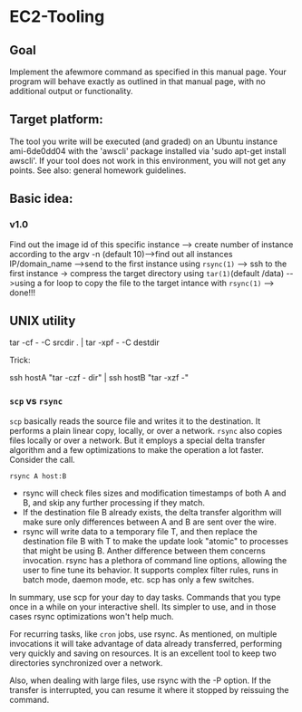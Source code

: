 # EC2-Tooling
## Goal
Implement the afewmore command as specified in this manual page.
Your program will behave exactly as outlined in that manual page, with no additional output or functionality.

## Target platform:

The tool you write will be executed (and graded) on an Ubuntu instance ami-6de0dd04 with the 'awscli' package installed via 'sudo apt-get install awscli'. If your tool does not work in this environment, you will not get any points. See also: general homework guidelines.

## Basic idea:
### v1.0
Find out the image id of this specific instance --> create number of instance according to the argv -n (default 10)-->find out all instances IP/domain_name -->send to the first instance using `rsync(1)` -->  ssh to the first instance -> compress the target directory using `tar(1)`(default /data) -->using a for loop to copy the file to the target intance with `rsync(1)` --> done!!!
## UNIX utility
tar -cf - -C srcdir . | tar -xpf - -C destdir

Trick:

ssh hostA "tar -czf - dir" | ssh hostB "tar -xzf -"

### `scp` vs `rsync`
` scp ` basically reads the source file and writes it to the destination. It performs a plain linear copy, locally, or over a network.
`rsync` also copies files locally or over a network. But it employs a special delta transfer algorithm and a few optimizations to make the operation a lot faster. Consider the call.

`rsync A host:B`
* rsync will check files sizes and modification timestamps of both A and B, and skip any further processing if they match.
* If the destination file B already exists, the delta transfer algorithm will make sure only differences between A and B are sent over the wire.
* rsync will write data to a temporary file T, and then replace the destination file B with T to make the update look "atomic" to processes that might be using B.
Anther difference between them concerns invocation. rsync has a plethora of command line options, allowing the user to fine tune its behavior. It supports complex filter rules, runs in batch mode, daemon mode, etc. scp has only a few switches.

In summary, use scp for your day to day tasks. Commands that you type once in a while on your interactive shell. Its simpler to use, and in those cases rsync optimizations won't help much.

For recurring tasks, like `cron` jobs, use rsync. As mentioned, on multiple invocations it will take advantage of data already transferred, performing very quickly and saving on resources. It is an excellent tool to keep two directories synchronized over a network.

Also, when dealing with large files, use rsync with the -P option. If the transfer is interrupted, you can resume it where it stopped by reissuing the command.
